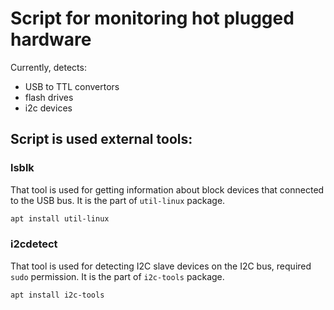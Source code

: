 # Script for monitoring hot plugged hardware

Currently, detects:
* USB to TTL convertors
* flash drives
* i2c devices

## Script is used external tools:
### lsblk

That tool is used for getting information about block devices that connected to the USB bus.
It is the part of `util-linux` package.

```bash
apt install util-linux
```

### i2cdetect

That tool is used for detecting I2C slave devices on the I2C bus, required `sudo` permission.
It is the part of `i2c-tools` package.

```bash
apt install i2c-tools
```
